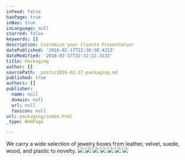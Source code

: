 ```yaml
---
inFeed: false
hasPage: true
inNav: true
inLanguage: null
starred: false
keywords: []
description: Customize your Clients Presentation
datePublished: '2016-02-17T22:36:50.421Z'
dateModified: '2016-02-17T22:32:22.313Z'
title: Packaging
author: []
sourcePath: _posts/2016-02-17-packaging.md
published: true
authors: []
publisher:
  name: null
  domain: null
  url: null
  favicon: null
url: packaging/index.html
_type: WebPage

---
```

We carry a wide selection of jewelry boxes from leather, velvet, suede, wood, and plastic to novelty.
![](https://the-grid-user-content.s3-us-west-2.amazonaws.com/e67cebe3-eec3-4c2b-9ac9-b6e13991d9c7.jpg)
![](https://the-grid-user-content.s3-us-west-2.amazonaws.com/9563effb-b87d-4c18-9921-707e9b15ea06.jpg)
![](https://the-grid-user-content.s3-us-west-2.amazonaws.com/550e53d1-c4ab-4d1a-a0ec-5332f719bf62.jpg)
![](https://the-grid-user-content.s3-us-west-2.amazonaws.com/c4e478e2-cfc4-4fe8-9987-4427e0553e9a.jpg)
![](https://the-grid-user-content.s3-us-west-2.amazonaws.com/3acd63b9-79e5-4d43-b12f-407fa2711ed0.jpg)
![](https://the-grid-user-content.s3-us-west-2.amazonaws.com/f46980c9-44a3-4248-bb60-12984725fdaf.jpg)
![](https://the-grid-user-content.s3-us-west-2.amazonaws.com/7b07d098-ca89-4338-86a4-d01c6ad5e497.jpg)